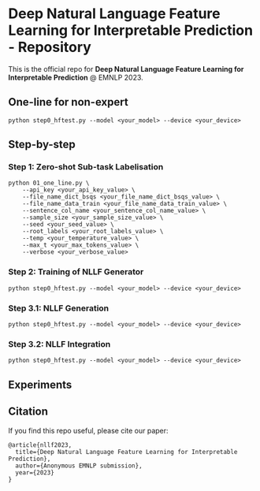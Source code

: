 # Deep Natural Language Feature Learning for Interpretable Prediction - Repository


This is the official repo for **Deep Natural Language Feature Learning for Interpretable Prediction** @ EMNLP 2023.

## One-line for non-expert

```
python step0_hftest.py --model <your_model> --device <your_device>
```

## Step-by-step

### Step 1: Zero-shot Sub-task Labelisation

```
python 01_one_line.py \
    --api_key <your_api_key_value> \
    --file_name_dict_bsqs <your_file_name_dict_bsqs_value> \
    --file_name_data_train <your_file_name_data_train_value> \
    --sentence_col_name <your_sentence_col_name_value> \
    --sample_size <your_sample_size_value> \
    --seed <your_seed_value> \
    --root_labels <your_root_labels_value> \
    --temp <your_temperature_value> \
    --max_t <your_max_tokens_value> \
    --verbose <your_verbose_value>
```

### Step 2: Training of NLLF Generator

```
python step0_hftest.py --model <your_model> --device <your_device>
```

### Step 3.1: NLLF Generation

```
python step0_hftest.py --model <your_model> --device <your_device>
```

### Step 3.2: NLLF Integration

```
python step0_hftest.py --model <your_model> --device <your_device>
```

## Experiments




## Citation

If you find this repo useful, please cite our paper:
```
@article{nllf2023,
  title={Deep Natural Language Feature Learning for Interpretable Prediction},
  author={Anonymous EMNLP submission},
  year={2023}
}